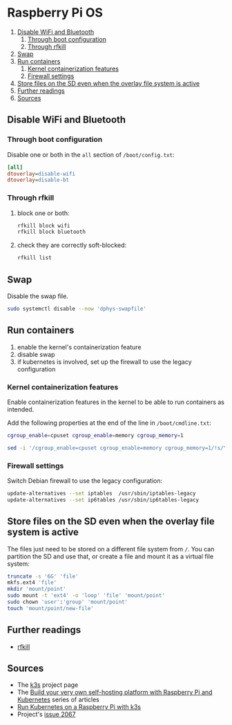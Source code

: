 # Raspberry Pi OS

1. [Disable WiFi and Bluetooth](#disable-wifi-and-bluetooth)
   1. [Through boot configuration](#through-boot-configuration)
   2. [Through rfkill](#through-rfkill)
2. [Swap](#swap)
3. [Run containers](#run-containers)
   1. [Kernel containerization features](#kernel-containerization-features)
   2. [Firewall settings](#firewall-settings)
4. [Store files on the SD even when the overlay file system is active](#store-files-on-the-sd-even-when-the-overlay-file-system-is-active)
5. [Further readings](#further-readings)
6. [Sources](#sources)

## Disable WiFi and Bluetooth

### Through boot configuration

Disable one or both in the `all` section of `/boot/config.txt`:

```ini
[all]
dtoverlay=disable-wifi
dtoverlay=disable-bt
```

### Through rfkill

1. block one or both:

   ```sh
   rfkill block wifi
   rfkill block bluetooth
   ```

1. check they are correctly soft-blocked:

   ```sh
   rfkill list
   ```

## Swap

Disable the swap file.

```sh
sudo systemctl disable --now 'dphys-swapfile'
```

## Run containers

1. enable the kernel's containerization feature
1. disable swap
1. if kubernetes is involved, set up the firewall to use the legacy configuration

### Kernel containerization features

Enable containerization features in the kernel to be able to run containers as intended.

Add the following properties at the end of the line in `/boot/cmdline.txt`:

```sh
cgroup_enable=cpuset cgroup_enable=memory cgroup_memory=1
```

```sh
sed -i '/cgroup_enable=cpuset cgroup_enable=memory cgroup_memory=1/!s/\s*$/ cgroup_enable=cpuset cgroup_enable=memory cgroup_memory=1&/' /boot/cmdline.txt
```

### Firewall settings

Switch Debian firewall to use the legacy configuration:

```sh
update-alternatives --set iptables  /usr/sbin/iptables-legacy
update-alternatives --set ip6tables /usr/sbin/ip6tables-legacy
```

## Store files on the SD even when the overlay file system is active

The files just need to be stored on a different file system from `/`. You can partition the SD and use that, or create a file and mount it as a virtual file system:

```sh
truncate -s '6G' 'file'
mkfs.ext4 'file'
mkdir 'mount/point'
sudo mount -t 'ext4' -o 'loop' 'file' 'mount/point'
sudo chown 'user':'group' 'mount/point'
touch 'mount/point/new-file'
```

## Further readings

- [rfkill]

## Sources

- The [k3s] project page
- The [Build your very own self-hosting platform with Raspberry Pi and Kubernetes] series of articles
- [Run Kubernetes on a Raspberry Pi with k3s]
- Project's [issue 2067]

<!-- project's references -->

<!-- internal references -->
[rfkill]: rfkill.md

<!-- external references -->
[build your very own self-hosting platform with raspberry pi and kubernetes]: https://kauri.io/build-your-very-own-self-hosting-platform-with-raspberry-pi-and-kubernetes/5e1c3fdc1add0d0001dff534/c
[how to disable your raspberry pi's wi-fi]: https://pimylifeup.com/raspberry-pi-disable-wifi/
[issue 2067]: https://github.com/k3s-io/k3s/issues/2067#issuecomment-664052806
[k3s]: https://k3s.io/
[run kubernetes on a raspberry pi with k3s]: https://opensource.com/article/20/3/kubernetes-raspberry-pi-k3s
